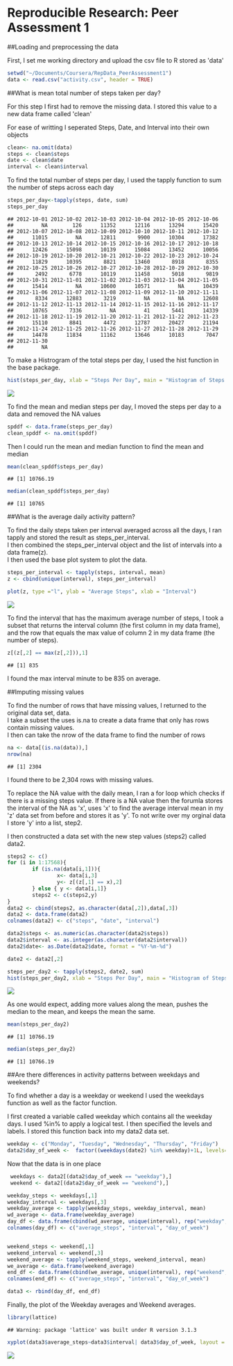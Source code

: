# Reproducible Research: Peer Assessment 1
##Loading and preprocessing the data

First, I set me working directory and upload the csv file to R stored as 'data'


```r
setwd("~/Documents/Coursera/RepData_PeerAssessment1")
data <- read.csv("activity.csv", header = TRUE)
```
##What is mean total number of steps taken per day?

For this step I first had to remove the missing data. I stored this value to a new data frame called 'clean'

For ease of writting I seperated Steps, Date, and Interval into their own objects 


```r
clean<- na.omit(data)
steps <- clean$steps
date <- clean$date
interval <- clean$interval
```

To find the total number of steps per day, I used the tapply function to sum the number of steps across each day 

```r
steps_per_day<-tapply(steps, date, sum)
steps_per_day
```

```
## 2012-10-01 2012-10-02 2012-10-03 2012-10-04 2012-10-05 2012-10-06 
##         NA        126      11352      12116      13294      15420 
## 2012-10-07 2012-10-08 2012-10-09 2012-10-10 2012-10-11 2012-10-12 
##      11015         NA      12811       9900      10304      17382 
## 2012-10-13 2012-10-14 2012-10-15 2012-10-16 2012-10-17 2012-10-18 
##      12426      15098      10139      15084      13452      10056 
## 2012-10-19 2012-10-20 2012-10-21 2012-10-22 2012-10-23 2012-10-24 
##      11829      10395       8821      13460       8918       8355 
## 2012-10-25 2012-10-26 2012-10-27 2012-10-28 2012-10-29 2012-10-30 
##       2492       6778      10119      11458       5018       9819 
## 2012-10-31 2012-11-01 2012-11-02 2012-11-03 2012-11-04 2012-11-05 
##      15414         NA      10600      10571         NA      10439 
## 2012-11-06 2012-11-07 2012-11-08 2012-11-09 2012-11-10 2012-11-11 
##       8334      12883       3219         NA         NA      12608 
## 2012-11-12 2012-11-13 2012-11-14 2012-11-15 2012-11-16 2012-11-17 
##      10765       7336         NA         41       5441      14339 
## 2012-11-18 2012-11-19 2012-11-20 2012-11-21 2012-11-22 2012-11-23 
##      15110       8841       4472      12787      20427      21194 
## 2012-11-24 2012-11-25 2012-11-26 2012-11-27 2012-11-28 2012-11-29 
##      14478      11834      11162      13646      10183       7047 
## 2012-11-30 
##         NA
```

To make a Histrogram of the total steps per day, I used the hist function in the base package.

```r
hist(steps_per_day, xlab = "Steps Per Day", main = "Histogram of Steps Per Day", col = "blue")
```

![](PA1_template_files/figure-html/unnamed-chunk-4-1.png) 

To find the mean and median steps per day, I moved the steps per day to a data and removed the NA values  


```r
spddf <- data.frame(steps_per_day)
clean_spddf <- na.omit(spddf)
```

Then I could run the mean and median function to find the mean and median 

```r
mean(clean_spddf$steps_per_day)
```

```
## [1] 10766.19
```

```r
median(clean_spddf$steps_per_day)
```

```
## [1] 10765
```

##What is the average daily activity pattern?

To find the daily steps taken per interval averaged across all the days, I ran tapply and stored the result as steps_per_interval.  
I then combined the steps_per_interval object and the list of intervals into a data frame(z).  
I then used the base plot system to plot the data.


```r
steps_per_interval <- tapply(steps, interval, mean)
z <- cbind(unique(interval), steps_per_interval)

plot(z, type ="l", ylab = "Average Steps", xlab = "Interval")
```

![](PA1_template_files/figure-html/unnamed-chunk-7-1.png) 

To find the interval that has the maximum average number of steps, I took a subset that returns the interval column (the first column in my data frame), and the row that equals the max value of column 2 in my data frame (the number of steps). 


```r
z[(z[,2] == max(z[,2])),1]
```

```
## [1] 835
```
I found the max interval minute to be 835 on average. 

##Imputing missing values

To find the number of rows that have missing values, I returned to the original data set, data.  
I take a subset the uses is.na to create a data frame that only has rows contain missing values.  
I then can take the nrow of the data frame to find the number of rows


```r
na <- data[(is.na(data)),]
nrow(na)
```

```
## [1] 2304
```

I found there to be 2,304 rows with missing values. 

To replace the NA value with the daily mean, I ran a for loop which checks if there is a missing steps value. If there is a NA value then the forumla stores the interval of the NA as 'x', uses 'x' to find the average interval mean in my 'z' data set from before and stores it as 'y'. To not write over my orginal data I store 'y' into a list, step2. 

I then constructed a data set with the new step values (steps2) called data2. 



```r
steps2 <- c()
for (i in 1:17568){
        if (is.na(data[i,1])){
                x<- data[i,3]
                y<- z[(z[,1] == x),2]
        } else { y <- data[i,1]}
        steps2 <- c(steps2,y)
}
data2 <- cbind(steps2, as.character(data[,2]),data[,3])
data2 <- data.frame(data2)
colnames(data2) <- c("steps", "date", "interval")

data2$steps <- as.numeric(as.character(data2$steps))
data2$interval <- as.integer(as.character(data2$interval))
data2$date<- as.Date(data2$date, format = "%Y-%m-%d")

date2 <- data2[,2]

steps_per_day2 <- tapply(steps2, date2, sum)
hist(steps_per_day2, xlab = "Steps Per Day", main = "Histogram of Steps Per Day", col = "blue")
```

![](PA1_template_files/figure-html/unnamed-chunk-10-1.png) 

As one would expect, adding more values along the mean, pushes the median to the mean, and keeps the mean the same.  


```r
mean(steps_per_day2)
```

```
## [1] 10766.19
```

```r
median(steps_per_day2)
```

```
## [1] 10766.19
```

##Are there differences in activity patterns between weekdays and weekends?

To find whether a day is a weekday or weekend I used the weekdays function as well as the factor function.  

I first created a variable called weekday which contains all the weekday days. I used %in% to apply a logical test. I then specified the levels and labels. I stored this function back into my data2 data set. 


```r
weekday <- c("Monday", "Tuesday", "Wednesday", "Thursday", "Friday")
data2$day_of_week <-  factor((weekdays(date2) %in% weekday)+1L, levels=1:2, labels=c('weekend', 'weekday'))
```

Now that the data is in one place 


```r
 weekdays <- data2[(data2$day_of_week == "weekday"),]
 weekend <- data2[(data2$day_of_week == "weekend"),]

weekday_steps <- weekdays[,1]
weekday_interval <- weekdays[,3]
weekday_average <- tapply(weekday_steps, weekday_interval, mean)
wd_average <- data.frame(weekday_average)
day_df <- data.frame(cbind(wd_average, unique(interval), rep("weekday",288)))
colnames(day_df) <- c("average_steps", "interval", "day_of_week")


weekend_steps <- weekend[,1]
weekend_interval <- weekend[,3]
weekend_average <- tapply(weekend_steps, weekend_interval, mean)
we_average <- data.frame(weekend_average)
end_df <- data.frame(cbind(we_average, unique(interval), rep("weekend",288)))
colnames(end_df) <- c("average_steps", "interval", "day_of_week")

data3 <- rbind(day_df, end_df)
```

Finally, the plot of the Weekday averages and Weekend averages.

```r
library(lattice)
```

```
## Warning: package 'lattice' was built under R version 3.1.3
```

```r
xyplot(data3$average_steps~data3$interval| data3$day_of_week, layout = c(1,2), type= "l", xlab= "Interval", ylab="Average Steps")
```

![](PA1_template_files/figure-html/unnamed-chunk-14-1.png) 

